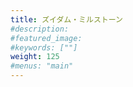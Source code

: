 ```yaml
---
title: ズイダム・ミルストーン
#description: 
#featured_image: 
#keywords: [""]
weight: 125
#menus: "main"
---
```

